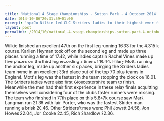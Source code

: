 ```yaml
---

title: 'National 4 Stage Championships - Sutton Park - 4 October 2014'
date: 2014-10-06T20:31:59+01:00
excerpt: '<p>Jo Wilkie led CLC Striders ladies to their highest ever finish in the National 4 Stage Championships held at Sutton Park, Birmingham on Saturday 4 October 2014. </p>'
layout: post
permalink: /2014/10/national-4-stage-championships-sutton-park-4-october-2014/
---
```

Wilkie finished an excellent 47th on the first leg running 16.33 for the 4.315 k course. Karlien Heyman took off on the second leg and made up three places running a time of 17.42, while ladies captain Rachel Vines made up five places on the third leg recording a time of 16.44. Hilary Mott, running the anchor leg, made up another six places, bringing the Striders ladies team home in an excellent 33rd place out of the top 70 plus teams in England. Mott's leg was the fastest in the team stopping the clock on 16.01. The Striders ladies were also first Gloucestershire team to finish.  
Meanwhile the men had their first experience in these relay finals acquitting themselves well considering four of the clubs faster runners were missing. The team who finished in 77th place on this 5.847k course saw Mark Langman run 21.36 with Iain Porter, who was the fastest Strider man, running a brisk 20.46. Other Striders'times were: Phil Jowett 24.58, Jon Howes 22.04, Jon Cooke 22.45, Rich Shardlow 22.36.
